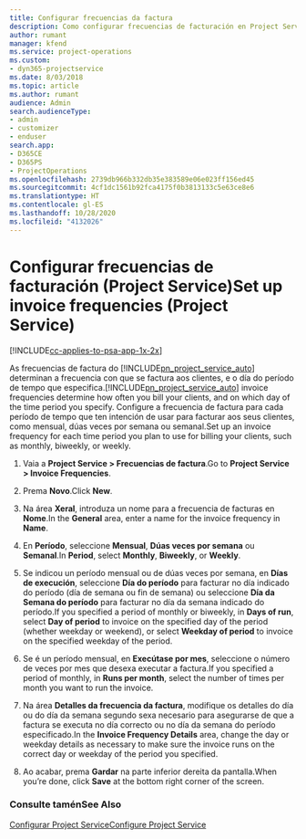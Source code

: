 ```yaml
---
title: Configurar frecuencias da factura
description: Como configurar frecuencias de facturación en Project Service
author: rumant
manager: kfend
ms.service: project-operations
ms.custom:
- dyn365-projectservice
ms.date: 8/03/2018
ms.topic: article
ms.author: rumant
audience: Admin
search.audienceType:
- admin
- customizer
- enduser
search.app:
- D365CE
- D365PS
- ProjectOperations
ms.openlocfilehash: 2739db966b332db35e383589e06e023ff156ed45
ms.sourcegitcommit: 4cf1dc1561b92fca4175f0b3813133c5e63ce8e6
ms.translationtype: HT
ms.contentlocale: gl-ES
ms.lasthandoff: 10/28/2020
ms.locfileid: "4132026"
---
```

# <a name="set-up-invoice-frequencies-project-service"></a><span data-ttu-id="371b1-103">Configurar frecuencias de facturación (Project Service)</span><span class="sxs-lookup"><span data-stu-id="371b1-103">Set up invoice frequencies (Project Service)</span></span>

[!INCLUDE[cc-applies-to-psa-app-1x-2x](../includes/cc-applies-to-psa-app-1x-2x.md)]

<span data-ttu-id="371b1-104">As frecuencias de factura do [!INCLUDE[pn_project_service_auto](../includes/pn-project-service-auto.md)] determinan a frecuencia con que se factura aos clientes, e o día do período de tempo que especifica.</span><span class="sxs-lookup"><span data-stu-id="371b1-104">[!INCLUDE[pn_project_service_auto](../includes/pn-project-service-auto.md)] invoice frequencies determine how often you bill your clients, and on which day of the time period you specify.</span></span> <span data-ttu-id="371b1-105">Configure a frecuencia de factura para cada período de tempo que ten intención de usar para facturar aos seus clientes, como mensual, dúas veces por semana ou semanal.</span><span class="sxs-lookup"><span data-stu-id="371b1-105">Set up an invoice frequency for each time period you plan to use for billing your clients, such as monthly, biweekly, or weekly.</span></span>  
  
1.  <span data-ttu-id="371b1-106">Vaia a **Project Service > Frecuencias de factura**.</span><span class="sxs-lookup"><span data-stu-id="371b1-106">Go to **Project Service > Invoice Frequencies**.</span></span>  
  
2.  <span data-ttu-id="371b1-107">Prema **Novo**.</span><span class="sxs-lookup"><span data-stu-id="371b1-107">Click **New**.</span></span>  
  
3.  <span data-ttu-id="371b1-108">Na área **Xeral**, introduza un nome para a frecuencia de facturas en **Nome**.</span><span class="sxs-lookup"><span data-stu-id="371b1-108">In the **General** area, enter a name for the invoice frequency in **Name**.</span></span>  
  
4.  <span data-ttu-id="371b1-109">En **Período**, seleccione **Mensual**, **Dúas veces por semana** ou **Semanal**.</span><span class="sxs-lookup"><span data-stu-id="371b1-109">In **Period**, select **Monthly**, **Biweekly**, or **Weekly**.</span></span>  
  
5.  <span data-ttu-id="371b1-110">Se indicou un período mensual ou de dúas veces por semana, en **Días de execución**, seleccione **Día do período** para facturar no día indicado do período (día de semana ou fin de semana) ou seleccione **Día da Semana do período** para facturar no día da semana indicado do período.</span><span class="sxs-lookup"><span data-stu-id="371b1-110">If you specified a period of monthly or biweekly, in **Days of run**, select **Day of period** to invoice on the specified day of the period (whether weekday or weekend), or select **Weekday of period** to invoice on the specified weekday of the period.</span></span>  
  
6.  <span data-ttu-id="371b1-111">Se é un período mensual, en **Execútase por mes**, seleccione o número de veces por mes que desexa executar a factura.</span><span class="sxs-lookup"><span data-stu-id="371b1-111">If you specified a period of monthly, in **Runs per month**, select the number of times per month you want to run the invoice.</span></span>  
  
7.  <span data-ttu-id="371b1-112">Na área **Detalles da frecuencia da factura**, modifique os detalles do día ou do día da semana segundo sexa necesario para asegurarse de que a factura se executa no día correcto ou no día da semana do período especificado.</span><span class="sxs-lookup"><span data-stu-id="371b1-112">In the **Invoice Frequency Details** area, change the day or weekday details as necessary to make sure the invoice runs on the correct day or weekday of the period you specified.</span></span>  
  
8.  <span data-ttu-id="371b1-113">Ao acabar, prema **Gardar** na parte inferior dereita da pantalla.</span><span class="sxs-lookup"><span data-stu-id="371b1-113">When you’re done, click **Save** at the bottom right corner of the screen.</span></span>  
  
### <a name="see-also"></a><span data-ttu-id="371b1-114">Consulte tamén</span><span class="sxs-lookup"><span data-stu-id="371b1-114">See Also</span></span>  
 [<span data-ttu-id="371b1-115">Configurar Project Service</span><span class="sxs-lookup"><span data-stu-id="371b1-115">Configure Project Service</span></span>](../psa/configure.md)
